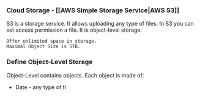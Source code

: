 ### Cloud Storage - [[AWS Simple Storage Service|AWS S3]]

S3 is a storage service.
It allows uploading any type of files.
In S3 you can set access permission a file.
It is object-level storage.

```
Offer unlimited space in storage.
Maximal Object Size is 5TB.
```

### Define Object-Level Storage
Object-Level contains objects.
Each object is made of: 
- Date - any type of fi